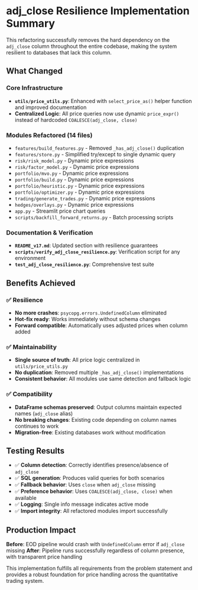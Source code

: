 # adj_close Resilience Implementation Summary

This refactoring successfully removes the hard dependency on the `adj_close` column throughout the entire codebase, making the system resilient to databases that lack this column.

## What Changed

### Core Infrastructure
- **`utils/price_utils.py`**: Enhanced with `select_price_as()` helper function and improved documentation
- **Centralized Logic**: All price queries now use dynamic `price_expr()` instead of hardcoded `COALESCE(adj_close, close)`

### Modules Refactored (14 files)
- `features/build_features.py` - Removed `_has_adj_close()` duplication
- `features/store.py` - Simplified try/except to single dynamic query  
- `risk/risk_model.py` - Dynamic price expressions
- `risk/factor_model.py` - Dynamic price expressions
- `portfolio/mvo.py` - Dynamic price expressions
- `portfolio/build.py` - Dynamic price expressions
- `portfolio/heuristic.py` - Dynamic price expressions
- `portfolio/optimizer.py` - Dynamic price expressions
- `trading/generate_trades.py` - Dynamic price expressions
- `hedges/overlays.py` - Dynamic price expressions
- `app.py` - Streamlit price chart queries
- `scripts/backfill_forward_returns.py` - Batch processing scripts

### Documentation & Verification
- **`README_v17.md`**: Updated section with resilience guarantees
- **`scripts/verify_adj_close_resilience.py`**: Verification script for any environment
- **`test_adj_close_resilience.py`**: Comprehensive test suite

## Benefits Achieved

### ✅ Resilience
- **No more crashes**: `psycopg.errors.UndefinedColumn` eliminated
- **Hot-fix ready**: Works immediately without schema changes
- **Forward compatible**: Automatically uses adjusted prices when column added

### ✅ Maintainability  
- **Single source of truth**: All price logic centralized in `utils/price_utils.py`
- **No duplication**: Removed multiple `_has_adj_close()` implementations
- **Consistent behavior**: All modules use same detection and fallback logic

### ✅ Compatibility
- **DataFrame schemas preserved**: Output columns maintain expected names (`adj_close` alias)
- **No breaking changes**: Existing code depending on column names continues to work
- **Migration-free**: Existing databases work without modification

## Testing Results

- ✅ **Column detection**: Correctly identifies presence/absence of `adj_close`
- ✅ **SQL generation**: Produces valid queries for both scenarios  
- ✅ **Fallback behavior**: Uses `close` when `adj_close` missing
- ✅ **Preference behavior**: Uses `COALESCE(adj_close, close)` when available
- ✅ **Logging**: Single info message indicates active mode
- ✅ **Import integrity**: All refactored modules import successfully

## Production Impact

**Before**: EOD pipeline would crash with `UndefinedColumn` error if `adj_close` missing
**After**: Pipeline runs successfully regardless of column presence, with transparent price handling

This implementation fulfills all requirements from the problem statement and provides a robust foundation for price handling across the quantitative trading system.